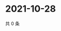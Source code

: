 # 2021-10-28

共 0 条

<!-- BEGIN WEIBO -->
<!-- 最后更新时间 Thu Oct 28 2021 16:01:02 GMT+0800 (China Standard Time) -->

<!-- END WEIBO -->
